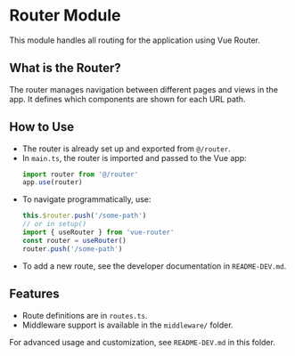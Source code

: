 # Router Module

This module handles all routing for the application using Vue Router.

## What is the Router?

The router manages navigation between different pages and views in the app. It defines which components are shown for each URL path.

## How to Use

- The router is already set up and exported from `@/router`.
- In `main.ts`, the router is imported and passed to the Vue app:
  ```ts
  import router from '@/router'
  app.use(router)
  ```
- To navigate programmatically, use:
  ```ts
  this.$router.push('/some-path')
  // or in setup()
  import { useRouter } from 'vue-router'
  const router = useRouter()
  router.push('/some-path')
  ```
- To add a new route, see the developer documentation in `README-DEV.md`.

## Features

- Route definitions are in `routes.ts`.
- Middleware support is available in the `middleware/` folder.

For advanced usage and customization, see `README-DEV.md` in this folder.
